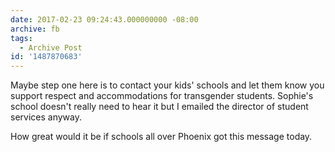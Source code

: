 ```yaml
---
date: 2017-02-23 09:24:43.000000000 -08:00
archive: fb
tags: 
  - Archive Post
id: '1487870683'
---
```


Maybe step one here is to contact your kids' schools and let them know you support respect and accommodations for transgender students. Sophie's school doesn't really need to hear it but I emailed the director of student services anyway. 

How great would it be if schools all over Phoenix got this message today.
